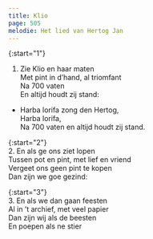 ```yaml
---
title: Klio
page: 505
melodie: Het lied van Hertog Jan
---  
```


{:start="1"}  
1. Zie Klio en haar maten  
Met pint in d’hand, al triomfant  
Na 700 vaten  
En altijd houdt zij stand:  


- Harba lorifa zong den Hertog,  
Harba lorifa,  
Na 700 vaten en altijd houdt zij stand.   


{:start="2"}  
2. En als ge ons ziet lopen  
Tussen pot en pint, met lief en vriend  
Vergeet ons geen pint te kopen  
Dan zijn we goe gezind:  


{:start="3"}  
3. En als we dan gaan feesten  
Al in ’t archief, met veel papier  
Dan zijn wij als de beesten  
En poepen als ne stier  